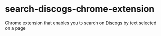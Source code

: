 # search-discogs-chrome-extension
Chrome extension that enables you to search on [Discogs](https://www.discogs.com/) by text selected on a page
